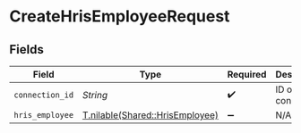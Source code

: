 # CreateHrisEmployeeRequest


## Fields

| Field                                                                  | Type                                                                   | Required                                                               | Description                                                            |
| ---------------------------------------------------------------------- | ---------------------------------------------------------------------- | ---------------------------------------------------------------------- | ---------------------------------------------------------------------- |
| `connection_id`                                                        | *String*                                                               | :heavy_check_mark:                                                     | ID of the connection                                                   |
| `hris_employee`                                                        | [T.nilable(Shared::HrisEmployee)](../../models/shared/hrisemployee.md) | :heavy_minus_sign:                                                     | N/A                                                                    |